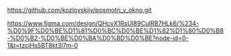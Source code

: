 https://github.com/kozlovskiiy/posmotri_v_okno.git

https://www.figma.com/design/QHcvX1RsUI89CulRB7HLk6/%234-%D0%9F%D0%BE%D1%81%D0%BC%D0%BE%D1%82%D1%80%D0%B8-%D0%B2-%D0%BE%D0%BA%D0%BD%D0%BE?node-id=0-1&t=tzcjHs5BT8kt3l7m-0